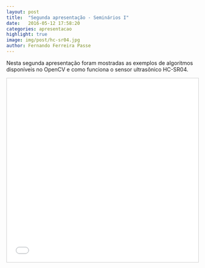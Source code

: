 ```yaml
---
layout: post
title:  "Segunda apresentação - Seminários I"
date:   2016-05-12 17:58:20
categories: apresentacao
highlight: true
image: img/post/hc-sr04.jpg
author: Fernando Ferreira Passe
---
```

<p>Nesta segunda apresentação foram mostradas as exemplos de algoritmos disponíveis no OpenCV e como funciona o sensor ultrasônico HC-SR04.</p>

<iframe src="//www.slideshare.net/slideshow/embed_code/key/40gu17bbF8rC9p" width="595" height="485" frameborder="0" marginwidth="0" marginheight="0" scrolling="no" style="border:1px solid #CCC; border-width:1px; margin-bottom:5px; max-width: 100%;" allowfullscreen></iframe>